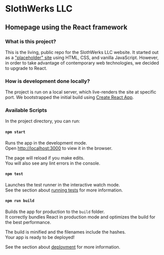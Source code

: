 # SlothWerks LLC
## Homepage using the React framework

### What is this project?

This is the living, public repo for the SlothWerks LLC website.  It started out as a ["placeholder" site](https://github.com/slothwerks-studio/slothwerks-placeholder-site) using HTML, CSS, and vanilla JavaScript.  However, in order to take advantage of contemporary web technologies, we decided to upgrade to React.

### How is development done locally?

The project is run on a local server, which live-renders the site at specific port.  We bootstrapped the initial build using [Create React App](https://github.com/facebook/create-react-app).

### Available Scripts

In the project directory, you can run:

#### `npm start`

Runs the app in the development mode.<br>
Open [http://localhost:3000](http://localhost:3000) to view it in the browser.

The page will reload if you make edits.<br>
You will also see any lint errors in the console.

#### `npm test`

Launches the test runner in the interactive watch mode.<br>
See the section about [running tests](https://facebook.github.io/create-react-app/docs/running-tests) for more information.

#### `npm run build`

Builds the app for production to the `build` folder.<br>
It correctly bundles React in production mode and optimizes the build for the best performance.

The build is minified and the filenames include the hashes.<br>
Your app is ready to be deployed!

See the section about [deployment](https://facebook.github.io/create-react-app/docs/deployment) for more information.
